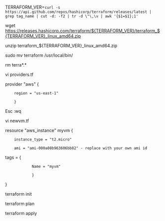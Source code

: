 TERRAFORM_VER=`curl -s https://api.github.com/repos/hashicorp/terraform/releases/latest |  grep tag_name | cut -d: -f2 | tr -d \"\,\v | awk '{$1=$1};1'`

wget https://releases.hashicorp.com/terraform/${TERRAFORM_VER}/terraform_${TERRAFORM_VER}_linux_amd64.zip

unzip terraform\_${TERRAFORM_VER}\_linux_amd64.zip

sudo mv terraform /usr/local/bin/

rm terra*.*

vi providers.tf

provider "aws" {

        region = "us-east-1"

        }

Esc :wq

vi newvm.tf

resource "aws_instance" myvm {

        instance_type = "t2.micro"

        ami = "ami-000a08b963606bb82" - replace with your own ami id

tags = {

                Name = "myvm"

                }

}

terraform init

terraform plan

terraform apply
